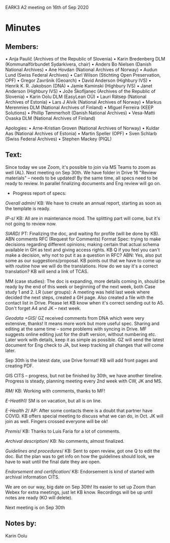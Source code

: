 EARK3 A2 meeting on 16th of Sep 2020

# Minutes

## Members:

• Anja Paulič (Archives of the Republic of Slovenia) 
• Karin Bredenberg DLM (Kommunalförbundet Sydarkivera, chair)
• Anders Bo Nielsen (Danish National Archives)
• Ane Hovdan (National Archives of Norway)
• Audun Lund (Swiss Federal Archives)
• Carl Wilson (Stichting Open Preservation, OPF)
• Gregor Završnik (Geoarch)
• David Anderson (Highbury IVS)
• Henrik K. R. Jakobson (DNA)
• Jamie Kaminski (Highbury IVS)
• Janet Anderson (Highbury IVS)
• Jože Škofljanec (Archives of the Republic of Slovenia)
• Karin Oolu DLM (EasyLean OÜ)
• Lauri Rätsep (National Archives of Estonia)
• Lars J Alvik (National Archives of Norway)
• Markus Merenmies DLM (National Archives of Finland)
• Miguel Ferreira (KEEP Solutions)
• Phillip Tømmerholt (Danish National Archives)
• Vesa-Matti Ovaska DLM (National Archives of Finland)

Apologies: 
• Arne-Kristian Groven (National Archives of Norway) 
• Kuldar Aas (National Archives of Estonia)
• Martin Speller (OPF)
• Sven Schlarb (Swiss Federal Archives)
• Stephen Mackey (PIQL)





## Text: 

Since today we use Zoom, it's possible to join via MS Teams to zoom as well (AL). Next meeting on Sep 30th. We have folder in Drive 16 "Review materials" – needs to be updated! By the same time, all specs need to be ready to review. In parallel finalizing documents and Eng review will go on. 



- Progress report of specs:

*Overall admin*/ KB: We have to create an annual report, starting as soon as the template is ready.

*IP-s*/ KB: All are in maintenance mood. The splitting part will come, but it's not going to review now. 

*SIARD*/ PT: Finalizing the doc, and waiting for profile (will be done by KB). ABN comments RFC (Request for Comments) Format Spec: trying to make decisions regarding different opinions; making certain that actual schema available in GH as text and giving access rights. KB Q if you feel you can't make a decision, why not to put it as a question in RFC? ABN: Yes, also put some as our suggestions/proposal. KB points out that we have to come up with routine how we will do the translations. How do we say it's a correct translation? KB will send a link of TCAS. 

MM (case studies): The doc is expanding, more details coming in, should be ready by the end of this week or beginning of the next week, both Case study 1 and 2. 
LR (user groups): A meeting was held last week where decided the next steps, created a GH page. Also created a file with the contact list in Drive. Please let KB know when it's correct sending out to A5. Don't forget A4 and JK – next week. 

*Geodata +GIS*/ GZ received comments from DNA which were very extensive, thanks! It means more work but more useful spec. Sharing and editing at the same time – some problems with syncing in Drive.  MF suggests online editing just for the draft version, without numbering etc. Later work with details, keep it as simple as possible. GZ will send the latest document for Eng check to JA, but keep tracking all changes that will come later. 

Sep 30th is the latest date, use Drive format! KB will add front pages and creating PDF. 

GIS CITS – progress, but not be finished by 30th, we have another timeline. Progress is steady, planning meeting every 2nd week with CW, JK and MS.  

*RM*/ KB: Working with comments, thanks to MF!

*E-Heatlh1*/ SM is on vacation, but all is on line. 

*E-Health 2*/ AP: After some contacts there is a doubt that partner have COVID. KB offers special meeting to discuss what we can do, in Oct. JK will join as well. Fingers crossed everyone will be ok!  

*Premis*/ KB: Thanks to Luis Faria for a lot of comments.

*Archival description*/ KB: No comments, almost finalized. 

*Guidelines and procedures*/ KB: Sent to open review, got one Q to edit the doc. But the plan was to get info on how the guidelines should look, we have to wait until the final date they are open. 

*Endorsement and certification*/ KB: Endorsement is kind of started with archival information CITS. 

We are on our way, big date on Sep 30th!
Its easier to set up Zoom than Webex for extra meetings, just let KB know. Recordings will be up until notes are ready (KO will delete).

Next meeting is on Sep 30th 

## Notes by: 

Karin Oolu
